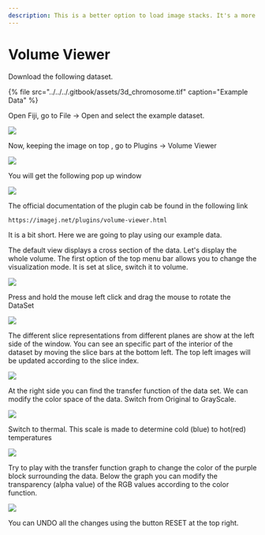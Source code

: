 ```yaml
---
description: This is a better option to load image stacks. It's a more mature plugin.
---
```


# Volume Viewer

Download the following dataset.

{% file src="../../../.gitbook/assets/3d\_chromosome.tif" caption="Example Data" %}

Open Fiji, go to File -&gt; Open and select the example dataset.

![](../../../.gitbook/assets/image%20%2828%29.png)

Now, keeping the image on top , go to Plugins -&gt; Volume Viewer



![](../../../.gitbook/assets/image%20%2819%29.png)

You will get the following pop up window

![](../../../.gitbook/assets/image%20%2822%29.png)

The official documentation of the plugin cab be found in the following link

```text
https://imagej.net/plugins/volume-viewer.html
```

It is a bit short. Here we are going to play using our example data.

The default view displays a cross section of the data. Let's display the whole volume. The first option of the top menu bar allows you to change the visualization mode. It is set at slice, switch it to volume.

![](../../../.gitbook/assets/image%20%2823%29.png)

Press and hold the mouse left click and drag the mouse to rotate the DataSet

![](../../../.gitbook/assets/image%20%282%29.png)

The different slice representations from different planes are show at the left side of the window. You can see an specific part of the interior of the dataset by moving the slice bars at the bottom left. The top left images will be updated according to the slice index.

![](../../../.gitbook/assets/image%20%283%29.png)

At the right side you can find the transfer function of the data set. We can modify the color space of the data. Switch from Original to GrayScale.

![](../../../.gitbook/assets/image%20%288%29.png)

Switch to thermal. This scale is made to determine cold \(blue\) to hot\(red\) temperatures

![](../../../.gitbook/assets/image%20%2820%29.png)

Try to play with the transfer function graph to change the color of the purple block surrounding the data. Below the graph you can modify the transparency \(alpha value\) of the RGB values according to the color function.

![](../../../.gitbook/assets/image%20%2829%29.png)

You can UNDO all the changes using the button RESET at the top right.

